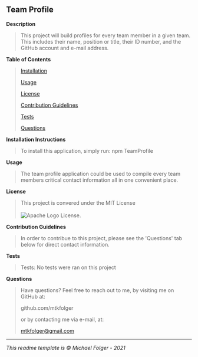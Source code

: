 Team Profile
---

**Description**
>This project will build profiles for every team member in a given team. This includes their name, position or title, their ID number, and the GitHub account and e-mail address. 

**Table of Contents** 
>[Installation](#Installation)
>
>[Usage](#Usage)
>
>[License](#License)
>
>[Contribution Guidelines](#Contribution)
>
>[Tests](#Tests)
>
>[Questions](#Questions)

**Installation Instructions <a name="Installation"></a>**
>To install this application, simply run:
    npm TeamProfile

**Usage <a name="Usage"></a>**
>The team profile application could be used to compile every team members critical contact information all in one convenient place. 

**License <a name="License"></a>**
>This project is convered under the MIT License <br><br>![Apache Logo](https://badgen.net/badge/Licencse/MIT/red?icon=github) License.


**Contribution Guidelines <a name="Contribution"></a>**
>In order to contribue to this project, please see the 'Questions' tab below for direct contact information. 

**Tests** <a name="Tests"></a>
>Tests: No tests were ran on this project

**Questions <a name="Questions"></a>**
>Have questions? Feel free to reach out to me, by visiting me on GitHub at:
>
>github.com/mtkfolger
>
>or by contacting me via e-mail, at:
>
>mtkfolger@gmail.com

---
*This readme template is © Michael Folger - 2021*
